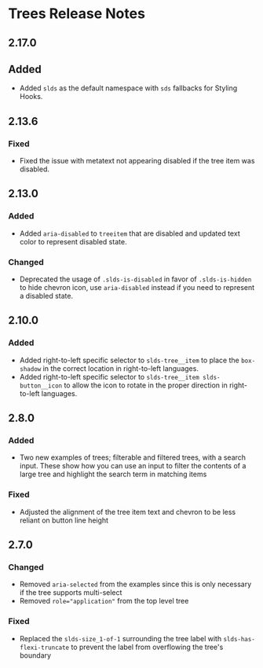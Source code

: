 <!-- Release notes authoring guidelines: http://keepachangelog.com/ -->

# Trees Release Notes

<!-- ## [Unreleased] -->
## 2.17.0

## Added
- Added `slds` as the default namespace with `sds` fallbacks for Styling Hooks.

## 2.13.6

### Fixed

- Fixed the issue with metatext not appearing disabled if the tree item was disabled.

## 2.13.0

### Added
- Added `aria-disabled` to `treeitem` that are disabled and updated text color to represent disabled state.

### Changed
- Deprecated the usage of `.slds-is-disabled` in favor of `.slds-is-hidden` to hide chevron icon, use `aria-disabled` instead if you need to represent a disabled state.

## 2.10.0

### Added
- Added right-to-left specific selector to `slds-tree__item` to place the `box-shadow` in the correct location in right-to-left languages.
- Added right-to-left specific selector to `slds-tree__item slds-button__icon` to allow the icon to rotate in the proper direction in right-to-left languages.

## 2.8.0

### Added
- Two new examples of trees; filterable and filtered trees, with a search input. These show how you can use an input to filter the contents of a large tree and highlight the search term in matching items

### Fixed
- Adjusted the alignment of the tree item text and chevron to be less reliant on button line height

## 2.7.0

### Changed
- Removed `aria-selected` from the examples since this is only necessary if the tree supports multi-select
- Removed `role="application"` from the top level tree

### Fixed
- Replaced the `slds-size_1-of-1` surrounding the tree label with `slds-has-flexi-truncate` to prevent the label from overflowing the tree's boundary
